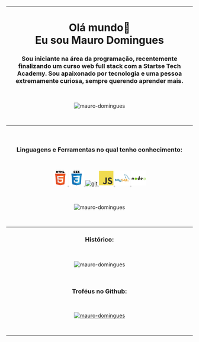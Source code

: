 <hr>

<h1 align="center">Olá mundo👋<br>Eu sou Mauro Domingues</h1>
<h3 align="center">Sou iniciante na área da programação, recentemente finalizando um curso web full stack com a Startse Tech Academy. Sou apaixonado por tecnologia e uma pessoa extremamente curiosa, sempre querendo aprender mais.</h3><br>

<!-- stats -->

<p align="center">
  <img align="center" src="https://github-readme-stats.vercel.app/api?username=Mauro-Domingues&show_icons=true&theme=highcontrast" alt="mauro-domingues"/></p><br>

<hr>

<!-- icons -->

<br><h3 align="center">Linguagens e Ferramentas no qual tenho conhecimento:</h3><br>

<p align="center">
  <a href="https://www.w3.org/html/" target="_blank" rel="noreferrer">
    <img src="https://raw.githubusercontent.com/devicons/devicon/master/icons/html5/html5-original-wordmark.svg" alt="html5" width="40" height="40"/>
  </a>
  <a href="https://www.w3schools.com/css/" target="_blank" rel="noreferrer">
    <img src="https://raw.githubusercontent.com/devicons/devicon/master/icons/css3/css3-original-wordmark.svg" alt="css3" width="40" height="40"/>
   </a>
  <a href="https://git-scm.com/" target="_blank" rel="noreferrer">
    <img src="https://www.vectorlogo.zone/logos/git-scm/git-scm-icon.svg" alt="git" width="40" height="40"/>
  </a>
  <a href="https://developer.mozilla.org/en-US/docs/Web/JavaScript" target="_blank" rel="noreferrer">
    <img src="https://raw.githubusercontent.com/devicons/devicon/master/icons/javascript/javascript-original.svg" alt="javascript" width="40" height="40"/>
  </a>
  <a href="https://www.mysql.com/" target="_blank" rel="noreferrer">
    <img src="https://raw.githubusercontent.com/devicons/devicon/master/icons/mysql/mysql-original-wordmark.svg" alt="mysql" width="40" height="40"/>
  </a>
  <a href="https://nodejs.org" target="_blank" rel="noreferrer">
    <img src="https://raw.githubusercontent.com/devicons/devicon/master/icons/nodejs/nodejs-original-wordmark.svg" alt="nodejs" width="40" height="40"/>
  </a>
 </p><br>
 
 <!-- most used languages-->

<p align="center">
  <img align="center" src="https://github-readme-stats.vercel.app/api/top-langs?username=mauro-domingues&show_icons=true&theme=highcontrast" alt="mauro-domingues"/>
</p><br>

<hr>

<!-- streak -->

<h3 align="center">Histórico:</h3><br>

<p align="center"><img align="center" src="https://github-readme-streak-stats.herokuapp.com/?user=mauro-domingues&show_icons=true&theme=highcontrast" alt="mauro-domingues" /></p><br>

<!-- trophy -->

<h3 align="center">Troféus no Github:</h3><br>

<p align="center">
  <a href="https://github.com/ryo-ma/github-profile-trophy">
    <img src="https://github-profile-trophy.vercel.app/?username=mauro-domingues&theme=onestar" alt="mauro-domingues" />
  </a>
</p><br>

<hr>
